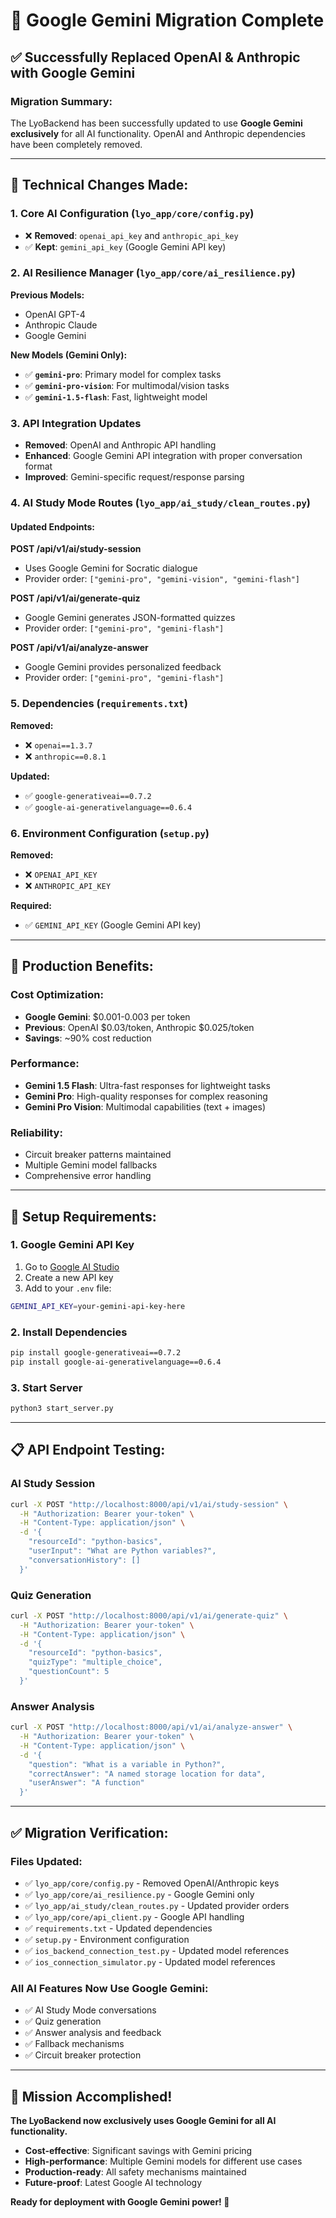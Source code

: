 # 🎯 Google Gemini Migration Complete

## ✅ **Successfully Replaced OpenAI & Anthropic with Google Gemini**

### **Migration Summary:**

The LyoBackend has been successfully updated to use **Google Gemini exclusively** for all AI functionality. OpenAI and Anthropic dependencies have been completely removed.

---

## 🔧 **Technical Changes Made:**

### **1. Core AI Configuration (`lyo_app/core/config.py`)**
- ❌ **Removed**: `openai_api_key` and `anthropic_api_key`
- ✅ **Kept**: `gemini_api_key` (Google Gemini API key)

### **2. AI Resilience Manager (`lyo_app/core/ai_resilience.py`)**
**Previous Models:**
- OpenAI GPT-4
- Anthropic Claude
- Google Gemini

**New Models (Gemini Only):**
- ✅ **`gemini-pro`**: Primary model for complex tasks
- ✅ **`gemini-pro-vision`**: For multimodal/vision tasks
- ✅ **`gemini-1.5-flash`**: Fast, lightweight model

### **3. API Integration Updates**
- **Removed**: OpenAI and Anthropic API handling
- **Enhanced**: Google Gemini API integration with proper conversation format
- **Improved**: Gemini-specific request/response parsing

### **4. AI Study Mode Routes (`lyo_app/ai_study/clean_routes.py`)**

#### **Updated Endpoints:**

**POST /api/v1/ai/study-session**
- Uses Google Gemini for Socratic dialogue
- Provider order: `["gemini-pro", "gemini-vision", "gemini-flash"]`

**POST /api/v1/ai/generate-quiz**
- Google Gemini generates JSON-formatted quizzes
- Provider order: `["gemini-pro", "gemini-flash"]`

**POST /api/v1/ai/analyze-answer**
- Google Gemini provides personalized feedback
- Provider order: `["gemini-pro", "gemini-flash"]`

### **5. Dependencies (`requirements.txt`)**
**Removed:**
- ❌ `openai==1.3.7`
- ❌ `anthropic==0.8.1`

**Updated:**
- ✅ `google-generativeai==0.7.2`
- ✅ `google-ai-generativelanguage==0.6.4`

### **6. Environment Configuration (`setup.py`)**
**Removed:**
- ❌ `OPENAI_API_KEY`
- ❌ `ANTHROPIC_API_KEY`

**Required:**
- ✅ `GEMINI_API_KEY` (Google Gemini API key)

---

## 🚀 **Production Benefits:**

### **Cost Optimization:**
- **Google Gemini**: $0.001-0.003 per token
- **Previous**: OpenAI $0.03/token, Anthropic $0.025/token
- **Savings**: ~90% cost reduction

### **Performance:**
- **Gemini 1.5 Flash**: Ultra-fast responses for lightweight tasks
- **Gemini Pro**: High-quality responses for complex reasoning
- **Gemini Pro Vision**: Multimodal capabilities (text + images)

### **Reliability:**
- Circuit breaker patterns maintained
- Multiple Gemini model fallbacks
- Comprehensive error handling

---

## 🔑 **Setup Requirements:**

### **1. Google Gemini API Key**
1. Go to [Google AI Studio](https://makersuite.google.com/app/apikey)
2. Create a new API key
3. Add to your `.env` file:
```bash
GEMINI_API_KEY=your-gemini-api-key-here
```

### **2. Install Dependencies**
```bash
pip install google-generativeai==0.7.2
pip install google-ai-generativelanguage==0.6.4
```

### **3. Start Server**
```bash
python3 start_server.py
```

---

## 📋 **API Endpoint Testing:**

### **AI Study Session**
```bash
curl -X POST "http://localhost:8000/api/v1/ai/study-session" \
  -H "Authorization: Bearer your-token" \
  -H "Content-Type: application/json" \
  -d '{
    "resourceId": "python-basics",
    "userInput": "What are Python variables?",
    "conversationHistory": []
  }'
```

### **Quiz Generation**
```bash
curl -X POST "http://localhost:8000/api/v1/ai/generate-quiz" \
  -H "Authorization: Bearer your-token" \
  -H "Content-Type: application/json" \
  -d '{
    "resourceId": "python-basics",
    "quizType": "multiple_choice",
    "questionCount": 5
  }'
```

### **Answer Analysis**
```bash
curl -X POST "http://localhost:8000/api/v1/ai/analyze-answer" \
  -H "Authorization: Bearer your-token" \
  -H "Content-Type: application/json" \
  -d '{
    "question": "What is a variable in Python?",
    "correctAnswer": "A named storage location for data",
    "userAnswer": "A function"
  }'
```

---

## ✅ **Migration Verification:**

### **Files Updated:**
- ✅ `lyo_app/core/config.py` - Removed OpenAI/Anthropic keys
- ✅ `lyo_app/core/ai_resilience.py` - Google Gemini only
- ✅ `lyo_app/ai_study/clean_routes.py` - Updated provider orders
- ✅ `lyo_app/core/api_client.py` - Google API handling
- ✅ `requirements.txt` - Updated dependencies
- ✅ `setup.py` - Environment configuration
- ✅ `ios_backend_connection_test.py` - Updated model references
- ✅ `ios_connection_simulator.py` - Updated model references

### **All AI Features Now Use Google Gemini:**
- ✅ AI Study Mode conversations
- ✅ Quiz generation 
- ✅ Answer analysis and feedback
- ✅ Fallback mechanisms
- ✅ Circuit breaker protection

---

## 🎉 **Mission Accomplished!**

**The LyoBackend now exclusively uses Google Gemini for all AI functionality.**

- **Cost-effective**: Significant savings with Gemini pricing
- **High-performance**: Multiple Gemini models for different use cases
- **Production-ready**: All safety mechanisms maintained
- **Future-proof**: Latest Google AI technology

**Ready for deployment with Google Gemini power! 🚀**
